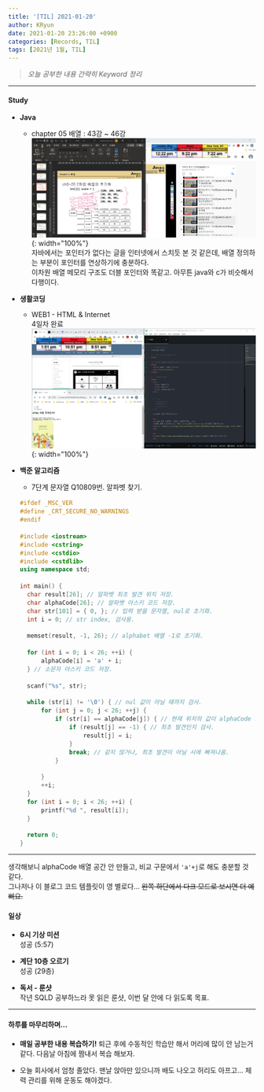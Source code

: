 ```yaml
---
title: '[TIL] 2021-01-20'
author: KRyun
date: 2021-01-20 23:26:00 +0900
categories: [Records, TIL]
tags: [2021년 1월, TIL]
---
```


> _오늘 공부한 내용 간략히 Keyword 정리_

---
#### __Study__


+ __Java__ <br>
  - chapter 05
      배열 : 43강 ~ 46강  
      ![Java](/assets/img/post/202101/20210120.png){: width="100%"}  
      자바에서는 포인터가 없다는 글을 인터넷에서 스치듯 본 것 같은데, 배열 정의하는 부분이 포인터를 연상하기에 충분하다.  
      이차원 배열 메모리 구조도 더블 포인터와 똑같고. 아무튼 java와 c가 비슷해서 다행이다.

+ __생활코딩__ <br>
  - WEB1 - HTML & Internet  
      4일차 완료  
      ![생활코딩](/assets/img/post/202101/20210120_생활코딩.png){: width="100%"}

+ __백준 알고리즘__
  - 7단계 문자열
    Q10809번. 알파벳 찾기.

  ```c++
  #ifdef _MSC_VER
  #define _CRT_SECURE_NO_WARNINGS
  #endif

  #include <iostream>
  #include <cstring>
  #include <cstdio>
  #include <cstdlib>
  using namespace std;

  int main() {
  	char result[26]; // 알파벳 최초 발견 위치 저장.
  	char alphaCode[26]; // 알파벳 아스키 코드 저장.
  	char str[101] = { 0, }; // 입력 받을 문자열, nul로 초기화.
  	int i = 0; // str index, 검사용.

  	memset(result, -1, 26); // alphabet 배열 -1로 초기화.

  	for (int i = 0; i < 26; ++i) {
  		alphaCode[i] = 'a' + i;
  	} // 소문자 아스키 코드 저장.

  	scanf("%s", str);

  	while (str[i] != '\0') { // nul 값이 아닐 때까지 검사.
  		for (int j = 0; j < 26; ++j) {
  			if (str[i] == alphaCode[j]) { // 현재 위치의 값이 alphaCode 알파벳과 일치.
  				if (result[j] == -1) { // 최초 발견인지 검사.
  					result[j] = i;
  				}
  				break; // 같지 않거나, 최초 발견이 아닐 시에 빠져나옴.
  			}

  		}
  		++i;
  	}
  	for (int i = 0; i < 26; ++i) {
  		printf("%d ", result[i]);
  	}

  	return 0;
  }
  ```
---
  생각해보니 alphaCode 배열 공간 안 만들고, 비교 구문에서 `'a'+j`로 해도 충분할 것 같다.  
  그나저나 이 블로그 코드 템플릿이 영 별로다... ~~왼쪽 하단에서 다크 모드로 보시면 더 예뻐요.~~


#### __일상__

+ __6시 기상 미션__  
  성공 (5:57)  

+ __계단 10층 오르기__  
  성공 (29층)  

+ __독서 - 룬샷__  
  작년 SQLD 공부하느라 못 읽은 룬샷, 이번 달 안에 다 읽도록 목표.

---

#### __하루를 마무리하며...__  

+ __매일 공부한 내용 복습하기!__ 퇴근 후에 수동적인 학습만 해서 머리에 많이 안 남는거 같다. 다음날 아침에 짬내서 복습 해보자.


+ 오늘 회사에서 엄청 졸았다. 맨날 앉아만 있으니까 배도 나오고 허리도 아프고... 체력 관리를 위해 운동도 해야겠다.
